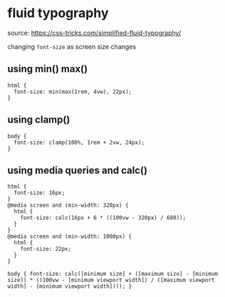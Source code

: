 # fluid typography

source: https://css-tricks.com/simplified-fluid-typography/

changing `font-size` as screen size changes

## using min() max()

```
html {
  font-size: min(max(1rem, 4vw), 22px);
}
```

## using clamp()

```
body {
  font-size: clamp(100%, 1rem + 2vw, 24px);
}
```

## using media queries and calc()

```
html {
  font-size: 16px;
}
@media screen and (min-width: 320px) {
  html {
    font-size: calc(16px + 6 * ((100vw - 320px) / 680));
  }
}
@media screen and (min-width: 1000px) {
  html {
    font-size: 22px;
  }
}
```

`body { font-size: calc([minimum size] + ([maximum size] - [minimum size]) * ((100vw - [minimum viewport width]) / ([maximum viewport width] - [minimum viewport width]))); }`
